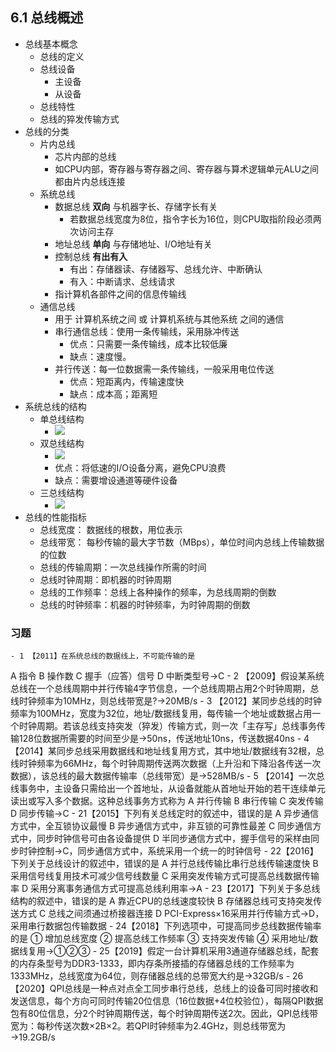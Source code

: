 ## 6.1 总线概述
- 总线基本概念
    - 总线的定义
    - 总线设备
        - 主设备
        - 从设备
    - 总线特性
    - 总线的猝发传输方式
- 总线的分类
    - 片内总线
        - 芯片内部的总线
        - 如CPU内部，寄存器与寄存器之间、寄存器与算术逻辑单元ALU之间都由片内总线连接
    - 系统总线
        - 数据总线 **双向** 与机器字长、存储字长有关
            - 若数据总线宽度为8位，指令字长为16位，则CPU取指阶段必须两次访问主存
        - 地址总线 **单向** 与存储地址、I/O地址有关
        - 控制总线 **有出有入**
            - 有出：存储器读、存储器写、总线允许、中断确认
            - 有入：中断请求、总线请求
        - 指计算机各部件之间的信息传输线
    - 通信总线
        - 用于 计算机系统之间 或 计算机系统与其他系统 之间的通信
        - 串行通信总线：使用一条传输线，采用脉冲传送
            - 优点：只需要一条传输线，成本比较低廉
            - 缺点：速度慢。
        - 并行传送：每一位数据需一条传输线，一般采用电位传送
            - 优点：短距离内，传输速度快
            - 缺点：成本高；距离短
- 系统总线的结构
    - 单总线结构
        - ![](https://gitee.com/jackylee3362/typora-pic/raw/master/img/20210525133550.png)
    - 双总线结构
        - ![](https://gitee.com/jackylee3362/typora-pic/raw/master/img/20210525133553.png)
        - 优点：将低速的I/O设备分离，避免CPU浪费
        - 缺点：需要增设通道等硬件设备
    - 三总线结构
        - ![](https://gitee.com/jackylee3362/typora-pic/raw/master/img/20210525133555.png)
- 总线的性能指标
    - 总线宽度： 数据线的根数，用位表示
    - 总线带宽： 每秒传输的最大字节数（MBps），单位时间内总线上传输数据的位数
    - 总线的传输周期：一次总线操作所需的时间
    - 总线时钟周期：即机器的时钟周期
    - 总线的工作频率：总线上各种操作的频率，为总线周期的倒数
    - 总线的时钟频率：机器的时钟频率，为时钟周期的倒数
### 习题
    - 1 【2011】在系统总线的数据线上，不可能传输的是
A 指令
B 操作数
C 握手（应答）信号
D 中断类型号→C
    - 2 【2009】假设某系统总线在一个总线周期中并行传输4字节信息，一个总线周期占用2个时钟周期，总线时钟频率为10MHz，则总线带宽是?→20MB/s
    - 3 【2012】某同步总线的时钟频率为100MHz，宽度为32位，地址/数据线复用，每传输一个地址或数据占用一个时钟周期。若该总线支持突发（猝发）传输方式，则一次「主存写」总线事务传输128位数据所需要的时间至少是→50ns，传送地址10ns，传送数据40ns
    - 4 【2014】某同步总线采用数据线和地址线复用方式，其中地址/数据线有32根，总线时钟频率为66MHz，每个时钟周期传送两次数据（上升沿和下降沿各传送一次数据），该总线的最大数据传输率（总线带宽）是→528MB/s
    - 5 【2014】一次总线事务中，主设备只需给出一个首地址，从设备就能从首地址开始的若干连续单元读出或写入多个数据。这种总线事务方式称为
A 并行传输
B 串行传输
C 突发传输
D 同步传输→C
    - 21【2015】下列有关总线定时的叙述中，错误的是
A 异步通信方式中，全互锁协议最慢
B 异步通信方式中，非互锁的可靠性最差
C 同步通信方式中，同步时钟信号可由各设备提供
D 半同步通信方式中，握手信号的采样由同步时钟控制→C，同步通信方式中，系统采用一个统一的时钟信号
    - 22【2016】下列关于总线设计的叙述中，错误的是
A 并行总线传输比串行总线传输速度快
B 采用信号线复用技术可减少信号线数量
C 采用突发传输方式可提高总线数据传输率
D 采用分离事务通信方式可提高总线利用率→A
    - 23【2017】下列关于多总线结构的叙述中，错误的是
A 靠近CPU的总线速度较快
B 存储器总线可支持突发传送方式
C 总线之间须通过桥接器连接
D PCI-Express×16采用并行传输方式→D，采用串行数据包传输数据
    - 24【2018】下列选项中，可提高同步总线数据传输率的是
① 增加总线宽度
② 提高总线工作频率
③ 支持突发传输
④ 采用地址/数据线复用→①②③
    - 25【2019】假定一台计算机采用3通道存储器总线，配套的内存条型号为DDR3-1333，即内存条所接插的存储器总线的工作频率为1333MHz，总线宽度为64位，则存储器总线的总带宽大约是→32GB/s
    - 26【2020】QPI总线是一种点对点全工同步串行总线，总线上的设备可同时接收和发送信息，每个方向可同时传输20位信息（16位数据+4位校验位），每隔QPI数据包有80位信息，分2个时钟周期传送，每个时钟周期传送2次。因此，QPI总线带宽为：每秒传送次数×2B×2。若QPI时钟频率为2.4GHz，则总线带宽为→19.2GB/s
